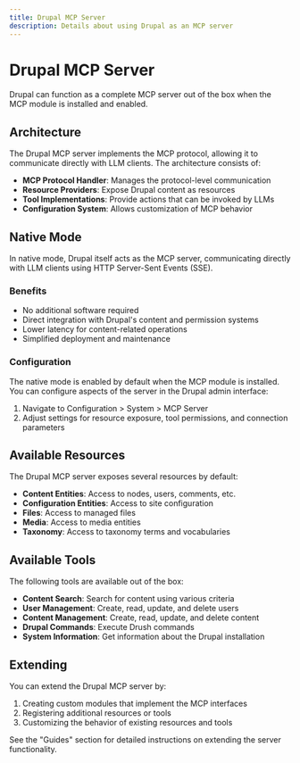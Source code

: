 ```yaml
---
title: Drupal MCP Server
description: Details about using Drupal as an MCP server
---
```


# Drupal MCP Server

Drupal can function as a complete MCP server out of the box when the MCP module is installed and enabled.

## Architecture

The Drupal MCP server implements the MCP protocol, allowing it to communicate directly with LLM clients. The architecture consists of:

- **MCP Protocol Handler**: Manages the protocol-level communication
- **Resource Providers**: Expose Drupal content as resources
- **Tool Implementations**: Provide actions that can be invoked by LLMs
- **Configuration System**: Allows customization of MCP behavior

## Native Mode

In native mode, Drupal itself acts as the MCP server, communicating directly with LLM clients using HTTP Server-Sent Events (SSE).

### Benefits

- No additional software required
- Direct integration with Drupal's content and permission systems
- Lower latency for content-related operations
- Simplified deployment and maintenance

### Configuration

The native mode is enabled by default when the MCP module is installed. You can configure aspects of the server in the Drupal admin interface:

1. Navigate to Configuration > System > MCP Server
2. Adjust settings for resource exposure, tool permissions, and connection parameters

## Available Resources

The Drupal MCP server exposes several resources by default:

- **Content Entities**: Access to nodes, users, comments, etc.
- **Configuration Entities**: Access to site configuration
- **Files**: Access to managed files
- **Media**: Access to media entities
- **Taxonomy**: Access to taxonomy terms and vocabularies

## Available Tools

The following tools are available out of the box:

- **Content Search**: Search for content using various criteria
- **User Management**: Create, read, update, and delete users
- **Content Management**: Create, read, update, and delete content
- **Drupal Commands**: Execute Drush commands
- **System Information**: Get information about the Drupal installation

## Extending

You can extend the Drupal MCP server by:

1. Creating custom modules that implement the MCP interfaces
2. Registering additional resources or tools
3. Customizing the behavior of existing resources and tools

See the "Guides" section for detailed instructions on extending the server functionality. 